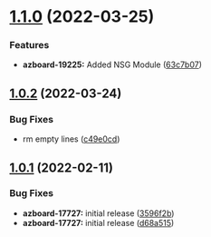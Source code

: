 # [1.1.0](https://github.com/longviewsystems/terraform-azurerm-network/compare/1.0.2...1.1.0) (2022-03-25)


### Features

* **azboard-19225:** Added NSG Module ([63c7b07](https://github.com/longviewsystems/terraform-azurerm-network/commit/63c7b07d3606ae3df8d1ec610214cd539bd094ec))

## [1.0.2](https://github.com/longviewsystems/terraform-azurerm-network/compare/1.0.1...1.0.2) (2022-03-24)


### Bug Fixes

* rm empty lines ([c49e0cd](https://github.com/longviewsystems/terraform-azurerm-network/commit/c49e0cd3dece2071da4b548107cd0db0dd55a5b1))

## [1.0.1](https://github.com/longviewsystems/terraform-azurerm-hub-network/compare/1.0.0...1.0.1) (2022-02-11)


### Bug Fixes

* **azboard-17727:** initial release ([3596f2b](https://github.com/longviewsystems/terraform-azurerm-hub-network/commit/3596f2b809e356314ca3ab756d07595c583da4e7))
* **azboard-17727:** initial release ([d68a515](https://github.com/longviewsystems/terraform-azurerm-hub-network/commit/d68a515cf7a1522bfcd69c29ec1f4940c0b0c2b5))
